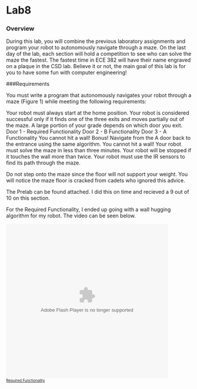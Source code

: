 Lab8
====

### Overview
During this lab, you will combine the previous laboratory assignments and program your robot to autonomously 
navigate through a maze. On the last day of the lab, each section will hold a competition to see who can solve 
the maze the fastest. The fastest time in ECE 382 will have their name engraved on a plaque in the CSD lab. Believe 
it or not, the main goal of this lab is for you to have some fun with computer engineering!

###Requirements

You must write a program that autonomously navigates your robot through a maze (Figure 1) while meeting the following requirements:

Your robot must always start at the home position.
Your robot is considered successful only if it finds one of the three exits and moves partially out of the maze.
A large portion of your grade depends on which door you exit.
Door 1 - Required Functionality
Door 2 - B Functionality
Door 3 - A Functionality
You cannot hit a wall!
Bonus! Navigate from the A door back to the entrance using the same algorithm.
You cannot hit a wall!
Your robot must solve the maze in less than three minutes.
Your robot will be stopped if it touches the wall more than twice.
Your robot must use the IR sensors to find its path through the maze.

Do not step onto the maze since the floor will not support your weight. You will notice the maze floor is cracked 
from cadets who ignored this advice.

The Prelab can be found attached. I did this on time and recieved a 9 out of 10 on this section.

For the Required Functionality, I ended up going with a wall hugging algorithm for my robot. The video can be seen below.

<embed width="440" height="420" type="application/x-shockwave-flash" src="http://v8.tinypic.com/player.swf?file=2hgd27n&s=8"><br><font size="1"><a href="http://tinypic.com/player.php?v=2hgd27n&s=8">Required Functionality</a>
